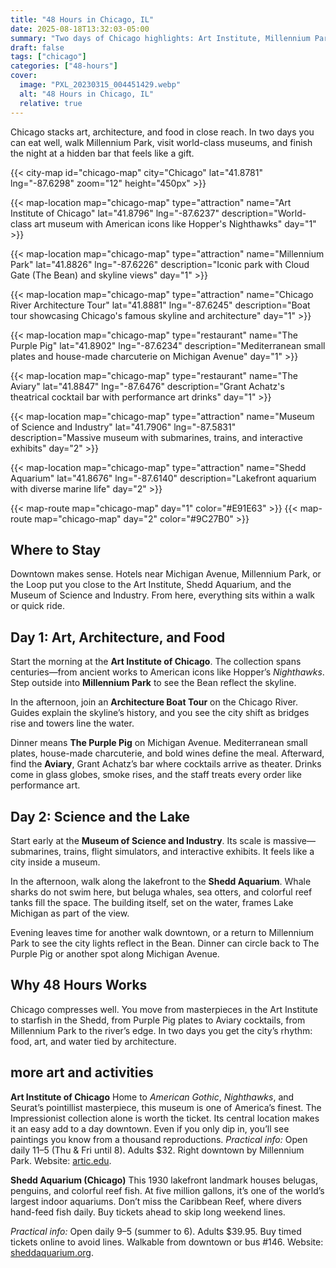 ```yaml
---
title: "48 Hours in Chicago, IL"
date: 2025-08-18T13:32:03-05:00
summary: "Two days of Chicago highlights: Art Institute, Millennium Park, river architecture tour, Museum of Science and Industry, Shedd, and food from The Purple Pig to the Aviary."
draft: false
tags: ["chicago"]
categories: ["48-hours"]
cover:
  image: "PXL_20230315_004451429.webp"
  alt: "48 Hours in Chicago, IL"
  relative: true
---
```


Chicago stacks art, architecture, and food in close reach. In two days you can eat well, walk Millennium Park, visit world-class museums, and finish the night at a hidden bar that feels like a gift.

{{< city-map id="chicago-map" city="Chicago" lat="41.8781" lng="-87.6298" zoom="12" height="450px" >}}

{{< map-location map="chicago-map" type="attraction" name="Art Institute of Chicago" lat="41.8796" lng="-87.6237" description="World-class art museum with American icons like Hopper's Nighthawks" day="1" >}}

{{< map-location map="chicago-map" type="attraction" name="Millennium Park" lat="41.8826" lng="-87.6226" description="Iconic park with Cloud Gate (The Bean) and skyline views" day="1" >}}

{{< map-location map="chicago-map" type="attraction" name="Chicago River Architecture Tour" lat="41.8881" lng="-87.6245" description="Boat tour showcasing Chicago's famous skyline and architecture" day="1" >}}

{{< map-location map="chicago-map" type="restaurant" name="The Purple Pig" lat="41.8902" lng="-87.6234" description="Mediterranean small plates and house-made charcuterie on Michigan Avenue" day="1" >}}

{{< map-location map="chicago-map" type="restaurant" name="The Aviary" lat="41.8847" lng="-87.6476" description="Grant Achatz's theatrical cocktail bar with performance art drinks" day="1" >}}

{{< map-location map="chicago-map" type="attraction" name="Museum of Science and Industry" lat="41.7906" lng="-87.5831" description="Massive museum with submarines, trains, and interactive exhibits" day="2" >}}

{{< map-location map="chicago-map" type="attraction" name="Shedd Aquarium" lat="41.8676" lng="-87.6140" description="Lakefront aquarium with diverse marine life" day="2" >}}

{{< map-route map="chicago-map" day="1" color="#E91E63" >}}
{{< map-route map="chicago-map" day="2" color="#9C27B0" >}}

## Where to Stay

Downtown makes sense. Hotels near Michigan Avenue, Millennium Park, or the Loop put you close to the Art Institute, Shedd Aquarium, and the Museum of Science and Industry. From here, everything sits within a walk or quick ride.

## Day 1: Art, Architecture, and Food

Start the morning at the **Art Institute of Chicago**. The collection spans centuries—from ancient works to American icons like Hopper’s *Nighthawks*. Step outside into **Millennium Park** to see the Bean reflect the skyline.

In the afternoon, join an **Architecture Boat Tour** on the Chicago River. Guides explain the skyline’s history, and you see the city shift as bridges rise and towers line the water.

Dinner means **The Purple Pig** on Michigan Avenue. Mediterranean small plates, house-made charcuterie, and bold wines define the meal. Afterward, find the **Aviary**, Grant Achatz’s bar where cocktails arrive as theater. Drinks come in glass globes, smoke rises, and the staff treats every order like performance art.

## Day 2: Science and the Lake

Start early at the **Museum of Science and Industry**. Its scale is massive—submarines, trains, flight simulators, and interactive exhibits. It feels like a city inside a museum.

In the afternoon, walk along the lakefront to the **Shedd Aquarium**. Whale sharks do not swim here, but beluga whales, sea otters, and colorful reef tanks fill the space. The building itself, set on the water, frames Lake Michigan as part of the view.

Evening leaves time for another walk downtown, or a return to Millennium Park to see the city lights reflect in the Bean. Dinner can circle back to The Purple Pig or another spot along Michigan Avenue.

## Why 48 Hours Works

Chicago compresses well. You move from masterpieces in the Art Institute to starfish in the Shedd, from Purple Pig plates to Aviary cocktails, from Millennium Park to the river’s edge. In two days you get the city’s rhythm: food, art, and water tied by architecture.

## more art and activities
**Art Institute of Chicago**
Home to *American Gothic*, *Nighthawks*, and Seurat’s pointillist masterpiece, this museum is one of America’s finest. The Impressionist collection alone is worth the ticket.
Its central location makes it an easy add to a day downtown. Even if you only dip in, you’ll see paintings you know from a thousand reproductions.
*Practical info:* Open daily 11–5 (Thu & Fri until 8). Adults \$32. Right downtown by Millennium Park. Website: [artic.edu](https://www.artic.edu).



**Shedd Aquarium (Chicago)**
This 1930 lakefront landmark houses belugas, penguins, and colorful reef fish. At five million gallons, it’s one of the world’s largest indoor aquariums.
Don’t miss the Caribbean Reef, where divers hand-feed fish daily. Buy tickets ahead to skip long weekend lines.

*Practical info:* Open daily 9–5 (summer to 6). Adults \$39.95. Buy timed tickets online to avoid lines. Walkable from downtown or bus #146. Website: [sheddaquarium.org](https://www.sheddaquarium.org).



